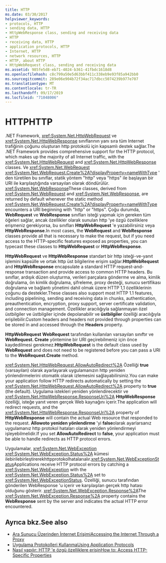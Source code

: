 ```yaml
---
title: HTTP
ms.date: 03/30/2017
helpviewer_keywords:
- protocols, HTTP
- sending data, HTTP
- HttpWebResponse class, sending and receiving data
- HTTP
- receiving data, HTTP
- application protocols, HTTP
- Internet, HTTP
- network resources, HTTP
- HTTP, about HTTP
- HttpWebRequest class, sending and receiving data
ms.assetid: 985fe5d8-eb71-4024-b361-41fbdc1618d8
ms.openlocfilehash: c8c799a50e5d63bbf411c338eb9e93f85a942bb0
ms.sourcegitcommit: 289e06e904b72f34ac717dbcc5074239b977e707
ms.translationtype: MT
ms.contentlocale: tr-TR
ms.lasthandoff: 09/17/2019
ms.locfileid: "71048006"
---
```

# <a name="http"></a><span data-ttu-id="eec4b-102">HTTP</span><span class="sxs-lookup"><span data-stu-id="eec4b-102">HTTP</span></span>
<span data-ttu-id="eec4b-103">.NET Framework, <xref:System.Net.HttpWebRequest> ve <xref:System.Net.HttpWebResponse> sınıflarının yanı sıra tüm Internet trafiğinin çoğunu oluşturan http protokolü için kapsamlı destek sağlar.</span><span class="sxs-lookup"><span data-stu-id="eec4b-103">The .NET Framework provides comprehensive support for the HTTP protocol, which makes up the majority of all Internet traffic, with the <xref:System.Net.HttpWebRequest> and <xref:System.Net.HttpWebResponse> classes.</span></span> <span data-ttu-id="eec4b-104">Ve <xref:System.Net.WebRequest> <xref:System.Net.WebRequest.Create%2A?displayProperty=nameWithType> ' den türetilen bu sınıflar, statik yöntem "http" veya "https" ile başlayan bir URI ile karşılaştığında varsayılan olarak döndürülür. <xref:System.Net.WebResponse></span><span class="sxs-lookup"><span data-stu-id="eec4b-104">These classes, derived from <xref:System.Net.WebRequest> and <xref:System.Net.WebResponse>, are returned by default whenever the static method <xref:System.Net.WebRequest.Create%2A?displayProperty=nameWithType> encounters a URI beginning with "http" or "https".</span></span> <span data-ttu-id="eec4b-105">Çoğu durumda, **WebRequest** ve **WebResponse** sınıfları isteği yapmak için gereken tüm öğeleri sağlar, ancak özellikler olarak sunulan http 'ye özgü özelliklere erişmeniz gerekiyorsa, bu sınıfları **HttpWebRequest** 'e yazabilirsiniz veya **HttpWebResponse**.</span><span class="sxs-lookup"><span data-stu-id="eec4b-105">In most cases, the **WebRequest** and **WebResponse** classes provide all that is necessary to make the request, but if you need access to the HTTP-specific features exposed as properties, you can typecast these classes to **HttpWebRequest** or **HttpWebResponse**.</span></span>  
  
 <span data-ttu-id="eec4b-106">**HttpWebRequest** ve **HttpWebResponse** standart bir http isteği-ve-yanıt işlemini kapsülle ve ortak http üst bilgilerine erişim sağlar.</span><span class="sxs-lookup"><span data-stu-id="eec4b-106">**HttpWebRequest** and **HttpWebResponse** encapsulate a standard HTTP request-and-response transaction and provide access to common HTTP headers.</span></span> <span data-ttu-id="eec4b-107">Bu sınıflar, ardışık düzen oluşturma, verileri parçalara gönderme ve alma, kimlik doğrulama, ön kimlik doğrulama, şifreleme, proxy desteği, sunucu sertifikası doğrulama ve bağlantı yönetimi dahil olmak üzere HTTP 1,1 özelliklerinin çoğunu da destekler.</span><span class="sxs-lookup"><span data-stu-id="eec4b-107">These classes also support most HTTP 1.1 features, including pipelining, sending and receiving data in chunks, authentication, preauthentication, encryption, proxy support, server certificate validation, and connection management.</span></span> <span data-ttu-id="eec4b-108">Özellikler aracılığıyla sağlanmayan özel üstbilgiler ve üstbilgiler içinde depolanabilir ve **üstbilgiler** özelliği aracılığıyla erişilebilir.</span><span class="sxs-lookup"><span data-stu-id="eec4b-108">Custom headers and headers not provided through properties can be stored in and accessed through the **Headers** property.</span></span>  
  
 <span data-ttu-id="eec4b-109">**HttpWebRequest** **WebRequest** tarafından kullanılan varsayılan sınıftır ve **WebRequest. Create** yöntemine bir URI geçirebilmeniz için önce kaydedilmesi gerekmez.</span><span class="sxs-lookup"><span data-stu-id="eec4b-109">**HttpWebRequest** is the default class used by **WebRequest** and does not need to be registered before you can pass a URI to the **WebRequest.Create** method.</span></span>  
  
 <span data-ttu-id="eec4b-110"><xref:System.Net.HttpWebRequest.AllowAutoRedirect%2A> Özelliği **true** (varsayılan) olarak ayarlayarak uygulamanızın http yeniden yönlendirmelerini otomatik olarak izlemesini sağlayabilirsiniz.</span><span class="sxs-lookup"><span data-stu-id="eec4b-110">You can make your application follow HTTP redirects automatically by setting the <xref:System.Net.HttpWebRequest.AllowAutoRedirect%2A> property to **true** (the default).</span></span> <span data-ttu-id="eec4b-111">Uygulama istekleri yeniden yönlendirecektir ve <xref:System.Net.HttpWebResponse.ResponseUri%2A> **HttpWebResponse** özelliği, isteğe yanıt veren gerçek Web kaynağını içerir.</span><span class="sxs-lookup"><span data-stu-id="eec4b-111">The application will redirect requests, and the <xref:System.Net.HttpWebResponse.ResponseUri%2A> property of **HttpWebResponse** will contain the actual Web resource that responded to the request.</span></span> <span data-ttu-id="eec4b-112">**Allowoto yeniden yönlendirme** 'yi **false**olarak ayarlarsanız uygulamanız http protokol hataları olarak yeniden yönlendirmeyi işleyebilmelidir.</span><span class="sxs-lookup"><span data-stu-id="eec4b-112">If you set **AllowAutoRedirect** to **false**, your application must be able to handle redirects as HTTP protocol errors.</span></span>  
  
 <span data-ttu-id="eec4b-113">Uygulamalar, <xref:System.Net.WebException> <xref:System.Net.WebException.Status%2A> kümesi ilebirilebirleştirerekhttpprotokolhatalarıalır.<xref:System.Net.WebExceptionStatus></span><span class="sxs-lookup"><span data-stu-id="eec4b-113">Applications receive HTTP protocol errors by catching a <xref:System.Net.WebException> with the <xref:System.Net.WebException.Status%2A> set to <xref:System.Net.WebExceptionStatus>.</span></span> <span data-ttu-id="eec4b-114">Özelliği, sunucu tarafından gönderilen WebResponse 'u içerir ve karşılaşılan gerçek http hatası olduğunu gösterir. <xref:System.Net.WebException.Response%2A></span><span class="sxs-lookup"><span data-stu-id="eec4b-114">The <xref:System.Net.WebException.Response%2A> property contains the **WebResponse** sent by the server and indicates the actual HTTP error encountered.</span></span>  
  
## <a name="see-also"></a><span data-ttu-id="eec4b-115">Ayrıca bkz.</span><span class="sxs-lookup"><span data-stu-id="eec4b-115">See also</span></span>

- [<span data-ttu-id="eec4b-116">Ara Sunucu Üzerinden İnternet Erişimi</span><span class="sxs-lookup"><span data-stu-id="eec4b-116">Accessing the Internet Through a Proxy</span></span>](accessing-the-internet-through-a-proxy.md)
- [<span data-ttu-id="eec4b-117">Uygulama Protokolleri Kullanma</span><span class="sxs-lookup"><span data-stu-id="eec4b-117">Using Application Protocols</span></span>](using-application-protocols.md)
- [<span data-ttu-id="eec4b-118">Nasıl yapılır: HTTP 'e özgü özelliklere erişin</span><span class="sxs-lookup"><span data-stu-id="eec4b-118">How to: Access HTTP-Specific Properties</span></span>](how-to-access-http-specific-properties.md)
